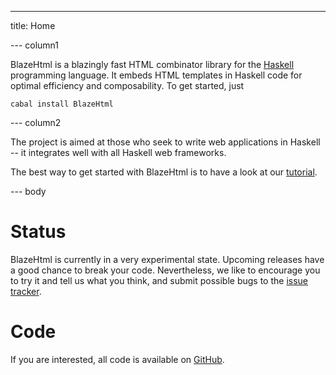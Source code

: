 ---
title: Home

--- column1

BlazeHtml is a blazingly fast HTML combinator library for the [Haskell]
programming language. It embeds HTML templates in Haskell code for optimal
efficiency and composability.  To get started, just

    cabal install BlazeHtml

[Haskell]: http://haskell.org/

--- column2

The project is aimed at those who seek to write web applications in Haskell --
it integrates well with all Haskell web frameworks.

The best way to get started with BlazeHtml is to have a look at our [tutorial].

[tutorial]: $root/tutorial.html

--- body

# Status

BlazeHtml is currently in a very experimental state. Upcoming releases have a
good chance to break your code. Nevertheless, we like to encourage you to try
it and tell us what you think, and submit possible bugs to the [issue tracker].

[issue tracker]: http://github.com/jaspervdj/BlazeHtml/issues/

# Code

If you are interested, all code is available on [GitHub].

[GitHub]: http://github.com/jaspervdj/BlazeHtml/
